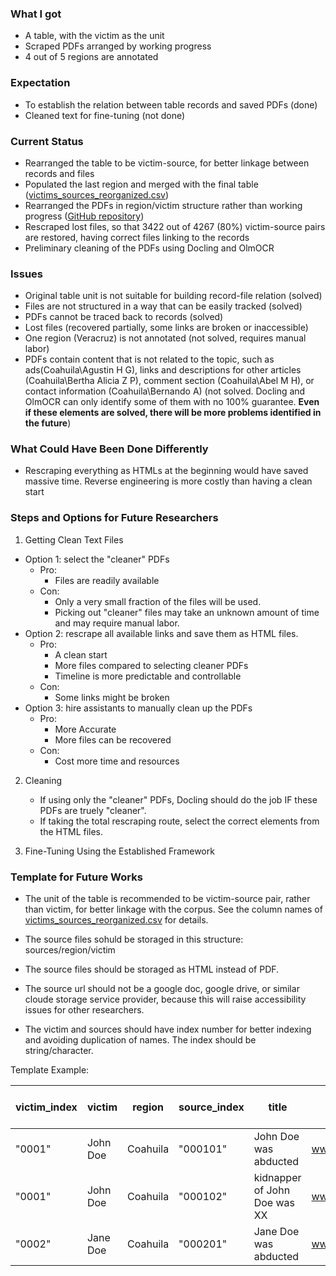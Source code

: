 ### What I got
- A table, with the victim as the unit
- Scraped PDFs arranged by working progress
- 4 out of 5 regions are annotated

### Expectation
- To establish the relation between table records and saved PDFs (done)
- Cleaned text for fine-tuning (not done)

### Current Status
- Rearranged the table to be victim-source, for better linkage between records and files
- Populated the last region and merged with the final table ([victims_sources_reorganized.csv](victims_sources_reorganized.csv)) 
- Rearranged the PDFs in region/victim structure rather than working progress ([GitHub repository](https://github.com/xingyuanzhao-project/UMN-ODIM-Data-Cleaning))
- Rescraped lost files, so that 3422 out of 4267 (80%) victim-source pairs are restored, having correct files linking to the records 
- Preliminary cleaning of the PDFs using Docling and OlmOCR


### Issues
- Original table unit is not suitable for building record-file relation (solved)
- Files are not structured in a way that can be easily tracked (solved)
- PDFs cannot be traced back to records (solved)
- Lost files (recovered partially, some links are broken or inaccessible)
- One region (Veracruz) is not annotated (not solved, requires manual labor)
- PDFs contain content that is not related to the topic, such as ads(Coahuila\Agustin H G), links and descriptions for other articles (Coahuila\Bertha Alicia Z P), comment section (Coahuila\Abel M H), or contact information (Coahuila\Bernando A) (not solved. Docling and OlmOCR can only identify some of them with no 100% guarantee. **Even if these elements are solved, there will be more problems identified in the future**)

### What Could Have Been Done Differently
- Rescraping everything as HTMLs at the beginning would have saved massive time. Reverse engineering is more costly than having a clean start

### Steps and Options for Future Researchers

1. Getting Clean Text Files
- Option 1: select the "cleaner" PDFs
    - Pro: 
        - Files are readily available
    - Con: 
        - Only a very small fraction of the files will be used. 
        - Picking out "cleaner" files may take an unknown amount of time and may require manual labor.
- Option 2: rescrape all available links and save them as HTML files.
    - Pro: 
        - A clean start
        - More files compared to selecting cleaner PDFs
        - Timeline is more predictable and controllable
    - Con: 
        - Some links might be broken
- Option 3: hire assistants to manually clean up the PDFs
    - Pro:
        - More Accurate
        - More files can be recovered
    - Con:
        - Cost more time and resources

2. Cleaning 
   - If using only the "cleaner" PDFs, Docling should do the job IF these PDFs are truely "cleaner". 
   - If taking the total rescraping route, select the correct elements from the HTML files.

3. Fine-Tuning Using the Established Framework

### Template for Future Works

- The unit of the table is recommended to be victim-source pair, rather than victim, for better linkage with the corpus. See the column names of [victims_sources_reorganized.csv](victims_sources_reorganized.csv) for details.

- The source files sohuld be storaged in this structure: sources/region/victim

- The source files should be storaged as HTML instead of PDF.

- The source url should not be a google doc, google drive, or similar cloude storage service provider, because this will raise accessibility issues for other researchers. 

- The victim and sources should have index number for better indexing and avoiding duplication of names. The index should be string/character. 

Template Example: 

| victim_index | victim | region | source_index | title | url | directory | file_name | other victim columns... | other source columns... |
| --- | --- | --- | --- | --- | --- | --- | --- | --- | --- |
| "0001" | John Doe | Coahuila | "000101" | John Doe was abducted | www.example.com/john_doe_abducted | /sources/Coahuila/John Doe | John Doe was abducted.html | ... | ... |
| "0001" | John Doe | Coahuila | "000102" | kidnapper of John Doe was XX | www.example.com/john_doe_kindnapper | /sources/Coahuila/John Doe | kidnapper of John Doe was XX.html | ... | ... |
| "0002" | Jane Doe | Coahuila | "000201" | Jane Doe was abducted | www.example.com/jane_doe_abducted | /sources/Coahuila/Jane Doe | Jane Doe was abducted.html | ... | ... |
